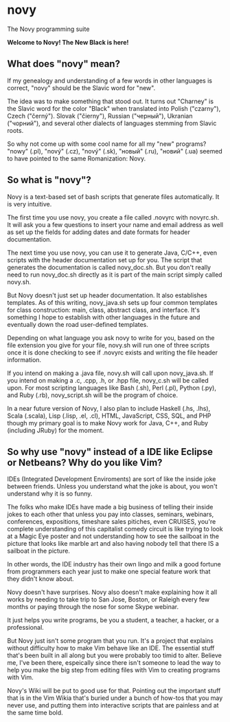 novy
====

The Novy programming suite

**Welcome to Novy!  The New Black is here!**


What does "novy" mean?
----

If my genealogy and understanding of a few words in other languages is correct, "novy" should be the Slavic word for "new".

The idea was to make something that stood out. It turns out "Charney" is the Slavic word for the color "Black" when translated into Polish ("czarny"), Czech ("černý"). Slovak ("čierny"), Russian ("черный"), Ukranian ("чорний"), and several other dialects of languages stemming from Slavic roots.

So why not come up with some cool name for all my "new" programs? "nowy" (.pl), "nový" (.cz), "nový" (.sk), "новый" (.ru), "новий" (.ua) seemed to have pointed to the same Romanization: Novy.


So what is "novy"?
----
Novy is a text-based set of bash scripts that generate files automatically.  It is very intuitive.

The first time you use novy, you create a file called .novyrc with novyrc.sh. It will ask you a few questions to insert your name and email address as well as set up the fields for adding dates and date formats for header documentation.

The next time you use novy, you can use it to generate Java, C/C++, even scripts with the header documentation set up for you.  The script that generates the documentation is called novy_doc.sh.  But you don't really need to run novy_doc.sh directly as it is part of the main script simply called novy.sh.

But Novy doesn't just set up header documentation.  It also establishes templates.  As of this writing, novy_java.sh sets up four common templates for class construction: main, class, abstract class, and interface.  It's something I hope to establish with other languages in the future and eventually down the road user-defined templates.

Depending on what language you ask novy to write for you, based on the file extension you give for your file, novy.sh will run one of three scripts once it is done checking to see if .novyrc exists and writing the file header information.

If you intend on making a .java file, novy.sh will call upon novy_java.sh.  If you intend on making a .c, .cpp, .h, or .hpp file, novy_c.sh will be called upon.  For most scripting languages like Bash (.sh), Perl (.pl), Python (.py), and Ruby (.rb), novy_script.sh will be the program of choice.

In a near future version of Novy, I also plan to include Haskell (.hs, .lhs), Scala (.scala), Lisp (.lisp, .el, .cl), HTML, JavaScript, CSS, SQL, and PHP though my primary goal is to make Novy work for Java, C++, and Ruby (including JRuby) for the moment.


So why use "novy" instead of a IDE like Eclipse or Netbeans?  Why do you like Vim?
----
IDEs (Integrated Development Enviroments) are sort of like the inside joke between friends.  Unless you understand what the joke is about, you won't understand why it is so funny.

The folks who make IDEs have made a big business of telling their inside jokes to each other that unless you pay into classes, seminars, webinars, conferences, expositions, timeshare sales pitiches, even CRUISES, you're complete understanding of this capitalist comedy circuit is like trying to look at a Magic Eye poster and not understanding how to see the sailboat in the picture that looks like marble art and also having nobody tell that there IS a sailboat in the picture.

In other words, the IDE industry has their own lingo and milk a good fortune from programmers each year just to make one special feature work that they didn't know about.

Novy doesn't have surprises.  Novy also doesn't make explaining how it all works by needing to take trip to San Jose, Boston, or Raleigh every few months or paying through the nose for some Skype webinar.

It just helps you write programs, be you a student, a teacher, a hacker, or a professional.

But Novy just isn't some program that you run.  It's a project that explains without difficulty how to make Vim behave like an IDE.  The essential stuff that's been built in all along but you were probably too timid to alter.  Believe me, I've been there, espeically since there isn't someone to lead the way to help you make the big step from editing files with Vim to creating programs with Vim.

Novy's Wiki will be put to good use for that.  Pointing out the important stuff that is in the Vim Wikia that's buried under a bunch of how-tos that you may never use, and putting them into interactive scripts that are painless and at the same time bold.

